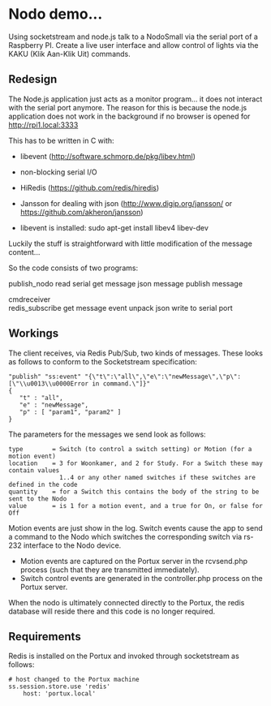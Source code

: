 # Nodo demo... 

Using socketstream and node.js talk to a NodoSmall via the serial port
of a Raspberry PI. Create a live user interface and allow control of 
lights via the KAKU (Klik Aan-Klik Uit) commands.

## Redesign

The Node.js application just acts as a monitor program... it does not interact with the
serial port anymore. The reason for this is because the node.js application does not 
work in the background if no browser is opened for http://rpi1.local:3333

This has to be written in C with:

- libevent (http://software.schmorp.de/pkg/libev.html)
- non-blocking serial I/O
- HiRedis (https://github.com/redis/hiredis)
- Jansson for dealing with json (http://www.digip.org/jansson/ or https://github.com/akheron/jansson)

- libevent is installed: sudo apt-get install libev4 libev-dev

Luckily the stuff is straightforward with little modification of the message content...

So the code consists of two programs:

publish_nodo
 read serial
    get message
    json message
    publish message
    
cmdreceiver    
 redis_subscribe
    get message event
    unpack json
    write to serial port


## Workings

The client receives, via Redis Pub/Sub, two kinds of messages. These looks as follows to conform to the 
Socketstream specification:

    "publish" "ss:event" "{\"t\":\"all\",\"e\":\"newMessage\",\"p\":[\"\\u0013\\u0000Error in command.\"]}"
    {
       "t" : "all",
       "e" : "newMessage",
       "p" : [ "param1", "param2" ]
    }

 The parameters for the messages we send look as follows:
 
    type        = Switch (to control a switch setting) or Motion (for a motion event)
    location    = 3 for Woonkamer, and 2 for Study. For a Switch these may contain values
                  1..4 or any other named switches if these switches are defined in the code
    quantity    = for a Switch this contains the body of the string to be sent to the Nodo
    value       = is 1 for a motion event, and a true for On, or false for Off


    
Motion events are just show in the log. Switch events cause the app to send a command to
the Nodo which switches the corresponding switch via rs-232 interface to the Nodo device.

* Motion events are captured on the Portux server in the rcvsend.php process (such that they
are transmitted immediately).
* Switch control events are generated in the controller.php process on the Portux server.

When the nodo is ultimately connected directly to the Portux, the redis database will
reside there and this code is no longer required.

## Requirements

Redis is installed on the Portux and invoked through socketstream as follows:

    # host changed to the Portux machine
    ss.session.store.use 'redis' 
        host: 'portux.local'





